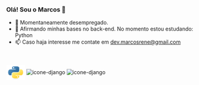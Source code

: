 ### Olá! Sou o Marcos 👋
- 🔭 Momentaneamente desempregado.
- 🌱 Afirmando minhas bases no back-end. No momento estou estudando: Python
- 📫 Caso haja interesse me contate em dev.marcosrene@gmail.com
##
<div style="display: inline_block"><br>
  <img align="center" alt="icone-python" height="40" width="50" src="https://raw.githubusercontent.com/devicons/devicon/master/icons/python/python-original.svg">
  <img align="center" alt="icone-django" height="40" width="50" src="https://cdn.jsdelivr.net/gh/devicons/devicon/icons/django/django-plain.svg">
  <img align="center" alt="icone-django" height="40" width="50" src="https://cdn.jsdelivr.net/gh/devicons/devicon/icons/mysql/mysql-original.svg">       
</div>

